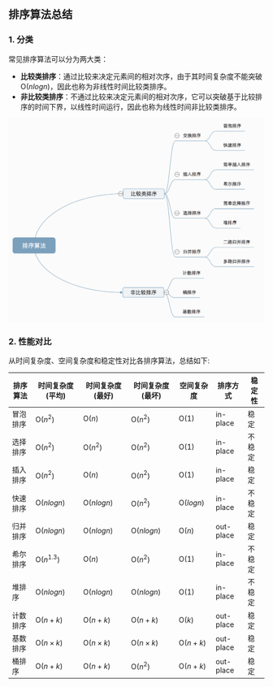 ## 排序算法总结

### 1. 分类

常见排序算法可以分为两大类：

- **比较类排序**：通过比较来决定元素间的相对次序，由于其时间复杂度不能突破O($nlogn$)，因此也称为非线性时间比较类排序。
- **非比较类排序**：不通过比较来决定元素间的相对次序，它可以突破基于比较排序的时间下界，以线性时间运行，因此也称为线性时间非比较类排序。

<img src="./image/summary.png" alt="排序算法分类" style="zoom:50%;" />



### 2. 性能对比

从时间复杂度、空间复杂度和稳定性对比各排序算法，总结如下:

| 排序算法 | 时间复杂度(平均) | 时间复杂度(最好) | 时间复杂度(最坏) | 空间复杂度 | 排序方式  | 稳定性 |
| -------- | ---------------- | ---------------- | ---------------- | ---------- | --------- | ------ |
| 冒泡排序 | O($n^2$)         | O($n$)           | O($n^2$)         | O(1)       | in-place  | 稳定   |
| 选择排序 | O($n^2$)         | O($n^2$)         | O($n^2$)         | O(1)       | in-place  | 不稳定 |
| 插入排序 | O($n^2$)         | O($n$)           | O($n^2$)         | O(1)       | in-place  | 稳定   |
| 快速排序 | O($nlogn$)       | O($nlogn$)       | O($n^2$)         | O($logn$)  | in-place  | 不稳定 |
| 归并排序 | O($nlogn$)       | O($nlogn$)       | O($nlogn$)       | O($n$)     | out-place | 稳定   |
| 希尔排序 | O($n^{1.3}$)     | O($n$)           | O($n^2$)         | O(1)       | in-place  | 不稳定 |
| 堆排序   | O($nlogn$)       | O($nlogn$)       | O($nlogn$)       | O(1)       | in-place  | 不稳定 |
| 计数排序 | O($n+k$)         | O($n+k$)         | O($n+k$)         | O($k$)     | out-place | 稳定   |
| 基数排序 | O($n×k$)         | O($n×k$)         | O($n×k$)         | O($n+k$)   | out-place | 稳定   |
| 桶排序   | O($n+k$)         | O($n+k$)         | O($n^2$)         | O($n+k$)   | out-place | 稳定   |

